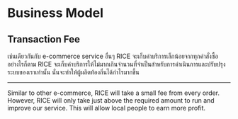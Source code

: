 # Business Model

## Transaction Fee

เช่นเดียวกันกับ e-commerce service อื่นๆ RICE จะเก็บค่าบริการเล็กน้อยจากทุกคำสั่งซื้อ อย่างไรก็ตาม RICE จะเก็บค่าบริการให้ไม่มากเกินจำนวนที่จำเป็นสำหรับการดำเนินการและปรับปรุงระบบของเราเท่านั้น นั่นจะทำให้ผู้ผลิตท้องถิ่นได้กำไรมากขึ้น

***

Similar to other e-commerce, RICE will take a small fee from every order. However, RICE will only take just above the required amount to run and improve our service. This will allow local people to earn more profit.
